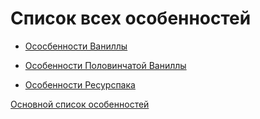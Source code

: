 # Список всех особенностей

* [Ососбенности Ваниллы](features_vanilla)
* [Особенности Половинчатой Ваниллы](features_vanilla_half)

* [Особенности Ресурспака](features_resourcepack)

[Основной список особенностей](md/ru/README.md)
